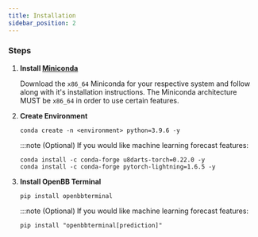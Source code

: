 ```yaml
---
title: Installation
sidebar_position: 2
---
```


### Steps

1. **Install [Miniconda](https://docs.conda.io/en/latest/miniconda.html)**

   Download the `x86_64` Miniconda for your respective system and follow along
   with it's installation instructions. The Miniconda architecture MUST be
   `x86_64` in order to use certain features.

2. **Create Environment**

   ```shell
   conda create -n <environment> python=3.9.6 -y
   ```

   :::note (Optional) If you would like machine learning forecast features:

   ```shell
   conda install -c conda-forge u8darts-torch=0.22.0 -y
   conda install -c conda-forge pytorch-lightning=1.6.5 -y
   ```

3. **Install OpenBB Terminal**

   ```shell
   pip install openbbterminal
   ```

   :::note (Optional) If you would like machine learning forecast features:

   ```shell
   pip install "openbbterminal[prediction]"
   ```
